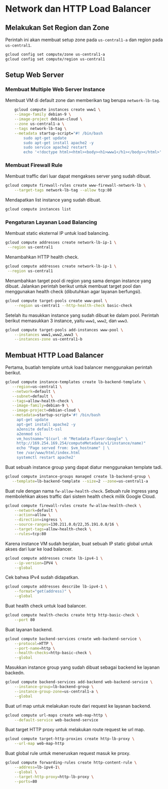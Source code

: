 # Network dan HTTP Load Balancer

## Melakukan Set Region dan Zone

Perintah ini akan membuat setup zone pada ```us-central1-a``` dan region pada ```us-central1```.

```bash
gcloud config set compute/zone us-central1-a
gcloud config set compute/region us-central1
```

## Setup Web Server

### Membuat Multiple Web Server Instance

Membuat VM di default zone dan memberikan tag berupa ```network-lb-tag```.

```bash
    gcloud compute instances create www1 \
    --image-family debian-9 \
    --image-project debian-cloud \
    --zone us-central1-a \
    --tags network-lb-tag \
    --metadata startup-script="#! /bin/bash
        sudo apt-get update
        sudo apt-get install apache2 -y
        sudo service apache2 restart
        echo '<!doctype html><html><body><h1>www1</h1></body></html>' | tee /var/www/html/index.html"
```

### Membuat Firewall Rule

Membuat traffic dari luar dapat mengakses server yang sudah dibuat.

```bash
gcloud compute firewall-rules create www-firewall-network-lb \
    --target-tags network-lb-tag --allow tcp:80
```

Mendapatkan list instance yang sudah dibuat.

```bash
gcloud compute instances list
```

### Pengaturan Layanan Load Balancing

Membuat static eksternal IP untuk load balancing.

```bash
gcloud compute addresses create network-lb-ip-1 \
 --region us-central1
```

Menambahkan HTTP health check.

```bash
gcloud compute addresses create network-lb-ip-1 \
 --region us-central1
```

Menambahkan target pool di region yang sama dengan instance yang dibuat. Jalankan perintah berikut untuk membuat target pool dan menggunakan health check (dibutuhkan agar layanan berfungsi).

```bash
gcloud compute target-pools create www-pool \
    --region us-central1 --http-health-check basic-check
```

Setelah itu masukkan instance yang sudah dibuat ke dalam pool. Perintah berikut memasukkan 3 instance, yaitu ```www1```, ```www2```, dan ```www3```.

```bash
gcloud compute target-pools add-instances www-pool \
    --instances www1,www2,www3 \
    --instances-zone us-central1-b
```

## Membuat HTTP Load Balancer

Pertama, buatlah template untuk load balancer menggunakan perintah berikut.

```bash
gcloud compute instance-templates create lb-backend-template \
   --region=us-central1 \
   --network=default \
   --subnet=default \
   --tags=allow-health-check \
   --image-family=debian-9 \
   --image-project=debian-cloud \
   --metadata=startup-script='#! /bin/bash
     apt-get update
     apt-get install apache2 -y
     a2ensite default-ssl
     a2enmod ssl
     vm_hostname="$(curl -H "Metadata-Flavor:Google" \
     http://169.254.169.254/computeMetadata/v1/instance/name)"
     echo "Page served from: $vm_hostname" | \
     tee /var/www/html/index.html
     systemctl restart apache2'
```

Buat sebuah instance group yang dapat diatur menggunakan template tadi.

```bash
gcloud compute instance-groups managed create lb-backend-group \
   --template=lb-backend-template --size=2 --zone=us-central1-a
```

Buat rule dengan nama ```fw-allow-health-check```. Sebuah rule ingress yang membolehkan akses traffic dari sistem health check milik Google Cloud.

```bash
gcloud compute firewall-rules create fw-allow-health-check \
    --network=default \
    --action=allow \
    --direction=ingress \
    --source-ranges=130.211.0.0/22,35.191.0.0/16 \
    --target-tags=allow-health-check \
    --rules=tcp:80
```

Karena instance VM sudah berjalan, buat sebuah IP static global untuk akses dari luar ke load balancer.

```bash
gcloud compute addresses create lb-ipv4-1 \
    --ip-version=IPV4 \
    --global
```

Cek bahwa IPv4 sudah didapatkan.

```bash
gcloud compute addresses describe lb-ipv4-1 \
    --format="get(address)" \
    --global
```

Buat health check untuk load balancer.

```bash
gcloud compute health-checks create http http-basic-check \
    --port 80
```

Buat layanan backend.

```bash
gcloud compute backend-services create web-backend-service \
    --protocol=HTTP \
    --port-name=http \
    --health-checks=http-basic-check \
    --global
```

Masukkan instance group yang sudah dibuat sebagai backend ke layanan backedn.

```bash
gcloud compute backend-services add-backend web-backend-service \
    --instance-group=lb-backend-group \
    --instance-group-zone=us-central1-a \
    --global
```

Buat url map untuk melakukan route dari request ke layanan backend.

```bash
gcloud compute url-maps create web-map-http \
    --default-service web-backend-service
```

Buat target HTTP proxy untuk melakukan route request ke url map.

```bash
gcloud compute target-http-proxies create http-lb-proxy \
    --url-map web-map-http
```

Buat global rule untuk meneruskan request masuk ke proxy.

```bash
gcloud compute forwarding-rules create http-content-rule \
    --address=lb-ipv4-1\
    --global \
    --target-http-proxy=http-lb-proxy \
    --ports=80
```

